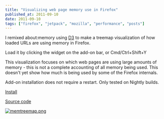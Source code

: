 ```yaml
---
title: "Visualizing web page memory use in Firefox"
published_at: 2011-09-10
date: 2011-09-10
tags: ["firefox", "jetpack", "mozilla", "performance", "posts"]
---
```

I remixed about:memory using [D3](http://mbostock.github.com/d3/) to make a treemap visualization of how loaded URLs are using memory in Firefox.

Load it by clicking the widget on the add-on bar, or Cmd/Ctrl+Shift+Y

This visualization focuses on which web pages are using large amounts of memory - this is not a complete accounting of all memory being used. This doesn't yet show how much is being used by some of the Firefox internals.

Add-on installation does not require a restart. Only tested on Nightly builds.

[Install](https://addons.mozilla.org/en-US/firefox/addon/aboutmemory-treemap-visuali/)

[Source code](https://github.com/autonome/Memtreemap)

[![](http://autonome.files.wordpress.com/2011/09/memtreemap.png "memtreemap.png")](memtreemap.png)